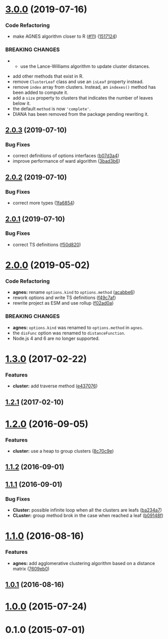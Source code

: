 # [3.0.0](https://github.com/mljs/hclust/compare/v2.0.3...v3.0.0) (2019-07-16)


### Code Refactoring

* make AGNES algorithm closer to R ([#11](https://github.com/mljs/hclust/issues/11)) ([1517124](https://github.com/mljs/hclust/commit/1517124))


### BREAKING CHANGES

* - use the Lance-Williams algorithm to update cluster distances.
- add other methods that exist in R.
- remove `ClusterLeaf` class and use an `isLeaf` property instead.
- remove `index` array from clusters. Instead, an `indexes()` method has been added to compute it.
- add a `size` property to clusters that indicates the number of leaves below it.
- the default `method` is now `'complete'`.
- DIANA has been removed from the package pending rewriting it.



## [2.0.3](https://github.com/mljs/hclust/compare/v2.0.2...v2.0.3) (2019-07-10)


### Bug Fixes

* correct definitions of options interfaces ([b07d3a4](https://github.com/mljs/hclust/commit/b07d3a4))
* improve performance of ward algorithm ([3bad3b6](https://github.com/mljs/hclust/commit/3bad3b6))



## [2.0.2](https://github.com/mljs/hclust/compare/v2.0.1...v2.0.2) (2019-07-10)


### Bug Fixes

* correct more types ([1fa6854](https://github.com/mljs/hclust/commit/1fa6854))



## [2.0.1](https://github.com/mljs/hclust/compare/v2.0.0...v2.0.1) (2019-07-10)


### Bug Fixes

* correct TS definitions ([f50d820](https://github.com/mljs/hclust/commit/f50d820))



# [2.0.0](https://github.com/mljs/hclust/compare/v1.3.0...v2.0.0) (2019-05-02)


### Code Refactoring

* **agnes:** rename `options.kind` to `options.method` ([acabbe6](https://github.com/mljs/hclust/commit/acabbe6))
* rework options and write TS definitions ([f49c7af](https://github.com/mljs/hclust/commit/f49c7af))
* rewrite project as ESM and use rollup ([f02ad0a](https://github.com/mljs/hclust/commit/f02ad0a))


### BREAKING CHANGES

* **agnes:** `options.kind` was renamed to `options.method` in `agnes`.
* the `disFunc` option was renamed to `distanceFunction`.
* Node.js 4 and 6 are no longer supported.



<a name="1.3.0"></a>
# [1.3.0](https://github.com/mljs/hclust/compare/v1.2.1...v1.3.0) (2017-02-22)


### Features

* **cluster:** add traverse method ([e437076](https://github.com/mljs/hclust/commit/e437076))



<a name="1.2.1"></a>
## [1.2.1](https://github.com/mljs/hclust/compare/v1.2.0...v1.2.1) (2017-02-10)



<a name="1.2.0"></a>
# [1.2.0](https://github.com/mljs/hclust/compare/v1.1.2...v1.2.0) (2016-09-05)


### Features

* **cluster:** use a heap to group clusters ([8c70c9e](https://github.com/mljs/hclust/commit/8c70c9e))



<a name="1.1.2"></a>
## [1.1.2](https://github.com/mljs/hclust/compare/v1.1.1...v1.1.2) (2016-09-01)



<a name="1.1.1"></a>
## [1.1.1](https://github.com/mljs/hclust/compare/v1.1.0...v1.1.1) (2016-09-01)


### Bug Fixes

* **Cluster:** possible infinite loop when all the clusters are leafs ([ba234a7](https://github.com/mljs/hclust/commit/ba234a7))
* **CLuster:** group method brok in the case when reached a leaf ([b09148f](https://github.com/mljs/hclust/commit/b09148f))



<a name="1.1.0"></a>
# [1.1.0](https://github.com/mljs/hclust/compare/v1.0.1...v1.1.0) (2016-08-16)


### Features

* **agnes:** add agglomerative clustering algorithm based on a distance matrix ([7609eb0](https://github.com/mljs/hclust/commit/7609eb0))



<a name="1.0.1"></a>
## [1.0.1](https://github.com/mljs/hclust/compare/v1.0.0...v1.0.1) (2016-08-16)



<a name="1.0.0"></a>
# [1.0.0](https://github.com/mljs/hclust/compare/v0.1.0...v1.0.0) (2015-07-24)



<a name="0.1.0"></a>
# 0.1.0 (2015-07-01)



